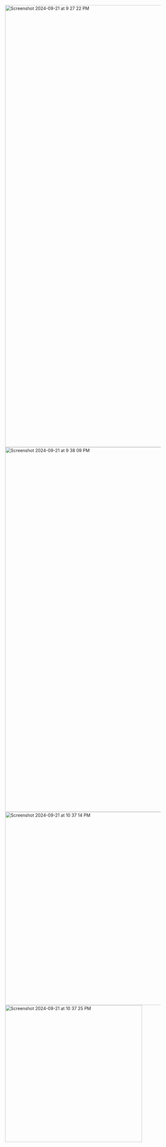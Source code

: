 <img width="1430" alt="Screenshot 2024-09-21 at 9 27 22 PM" src="https://github.com/user-attachments/assets/63b78aa9-91aa-4d27-8e2b-51997f789733">
<img width="1180" alt="Screenshot 2024-09-21 at 9 38 09 PM" src="https://github.com/user-attachments/assets/49d1f963-90da-4f36-8ab8-207550f3a3f3">
<img width="625" alt="Screenshot 2024-09-21 at 10 37 14 PM" src="https://github.com/user-attachments/assets/ff1ea7eb-b752-4699-bf60-ce897eaf087b">
<img width="443" alt="Screenshot 2024-09-21 at 10 37 25 PM" src="https://github.com/user-attachments/assets/17556292-48ee-452c-bbaf-5df2d3095735">
